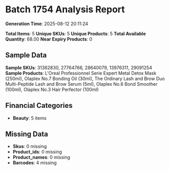 # Batch 1754 Analysis Report

**Generation Time**: 2025-08-12 20:11:24

**Total Items**: 5
**Unique SKUs**: 5
**Unique Products**: 5
**Total Available Quantity**: 68.00
**Near Expiry Products**: 0

## Sample Data
**Sample SKUs**: 31362830, 27764766, 28640079, 13976311, 29091254
**Sample Products**: L'Oreal Professionnel Serie Expert Metal Detox Mask (250ml), Olaplex No.7 Bonding Oil (30ml), The Ordinary Lash and Brow Duo Multi-Peptide Lash and Brow Serum (5ml), Olaplex No.6 Bond Smoother (100ml), Olaplex No.3 Hair Perfector (100ml)

## Financial Categories
- **Beauty**: 5 items

## Missing Data
- **Skus**: 0 missing
- **Product_ids**: 0 missing
- **Product_names**: 0 missing
- **Barcodes**: 4 missing
